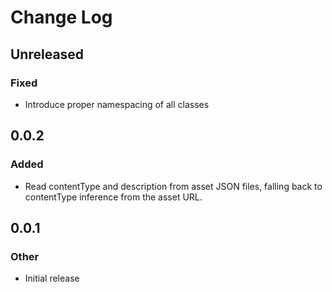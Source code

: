 # Change Log

## Unreleased
### Fixed
* Introduce proper namespacing of all classes

## 0.0.2
### Added
* Read contentType and description from asset JSON files, falling back to contentType inference from the asset URL.

## 0.0.1
### Other
* Initial release
